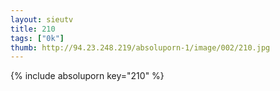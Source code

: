 ```yaml
--- 
layout: sieutv
title: 210
tags: ["0k"]
thumb: http://94.23.248.219/absoluporn-1/image/002/210.jpg
---
```

{% include absoluporn key="210" %} 
